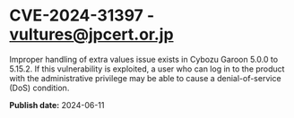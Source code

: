 # CVE-2024-31397 - vultures@jpcert.or.jp

Improper handling of extra values issue exists in Cybozu Garoon 5.0.0 to 5.15.2. If this vulnerability is exploited, a user who can log in to the product with the administrative privilege may be able to cause a denial-of-service (DoS) condition.

**Publish date:** 2024-06-11
